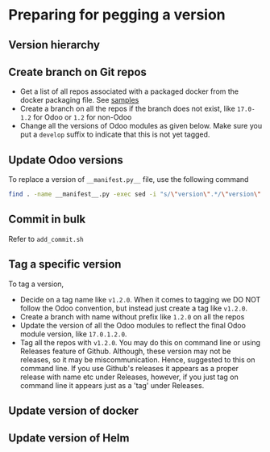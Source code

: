 # Preparing for pegging a version

## Version hierarchy

## Create branch on Git repos

* Get a list of all repos associated with a packaged docker from the docker packaging file. See [samples](https://github.com/OpenG2P/openg2p-packaging/tree/main/packaging/packages)
* Create a branch on all the repos if the branch does not exist, like `17.0-1.2` for Odoo or `1.2` for non-Odoo
* Change all the versions of Odoo modules as given below. Make sure you put a `develop` suffix to indicate that this is not yet tagged.

## Update Odoo versions

To replace a version of `__manifest.py__` file, use the following command

```sh
find . -name __manifest__.py -exec sed -i "s/\"version\".*/\"version\": \"17.0.1.2.0-develop\",/g" {} \;
```

## Commit in bulk
Refer to `add_commit.sh`

## Tag a specific version
To tag a version, 
* Decide on a tag name like `v1.2.0`. When it comes to tagging we DO NOT follow the Odoo convention, but instead just create a tag like `v1.2.0`.
* Create a branch with name without prefix like `1.2.0` on all the repos
* Update the version of all the Odoo modules to reflect the final Odoo module version, like `17.0.1.2.0`. 
* Tag all the repos with `v1.2.0`. You may do this on command line or using Releases feature of Github. Although, these version may not be releases, so it may be miscommunication. Hence, suggested to this on command line. If you use Github's releases it appears as a proper release with name etc under Releases, however, if you just tag on command line it appears just as a 'tag' under Releases.

## Update version of docker

## Update version of Helm 
